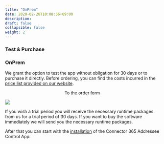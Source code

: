 ```yaml
---
title: "OnPrem"
date: 2020-02-28T10:08:56+09:00
description: 
draft: false
collapsible: false
weight: 2
---
```

### Test & Purchase

### OnPrem

We grant the option to test the app without obligation for 30 days or to purchase it directly. 
Before ordering, you can find the costs incurred in the [price list provided on our website](https://www.belware.de/preise?lang=en).  

<p style="text-align: center;">
To the order form
</p>

[<img src="/images/apps/Forms_easy.png">](https://forms.office.com/Pages/ResponsePage.aspx?id=wbg8p1B5wk60E37fEWJ6gK10RbLPyuxOs2bKXXZxm8JUM0tNOEJVMlIxUkpOQzJTN0owME5OV0wwNy4u)

If you wish a trial period you will receive the necessary runtime packages from us for a trial period of 30 days.
If you want to buy the software immediately we will send you the necessary runtime packages.

After that you can start with the [installation](en/apps/addressee-control/first-steps/installation/onprem/) of the Connector 365 Addressee Control App.




